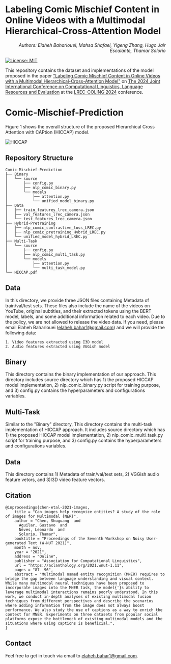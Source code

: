 # Labeling Comic Mischief Content in Online Videos with a Multimodal Hierarchical-Cross-Attention Model
<p align="right"><i>Authors: Elaheh Baharlouei, Mahsa Shafaei, Yigeng Zhang, Hugo Jair Escalante, Thamar Solorio </i></p> 

[![License: MIT](https://img.shields.io/badge/License-MIT-yellow.svg)](https://opensource.org/licenses/MIT) 

This repository contains the dataset and implementations of the model proposed in the paper ["Labeling Comic Mischief Content in Online Videos with a Multimodal Hierarchical-Cross-Attention Model"]() on [The 2024 Joint International Conference on Computational Linguistics, Language Resources and Evaluation](https://lrec-coling-2024.org/) at the [LREC-COLING 2024](https://lrec-coling-2024.org/) conference.

# Comic-Mischief-Prediction
Figure 1 shows the overall structure of the proposed HIerarchical Cross Attention with CAPtion (HICCAP) model. 

![HICCAP](https://github.com/user-attachments/assets/c1b725aa-7ca7-4ab7-b579-7d46d550c3ec)

## Repository Structure
```
Comic-Mischief-Prediction
├── Binary
│   └── source
│       ├── config.py
│       ├── nlp_comic_binary.py
│       └── models
│           ├── attention.py
│           └── unified_model_binary.py
├── Data
│   ├── train_features_lrec_camera.json
│   ├── val_features_lrec_camera.json
│   └── test_features_lrec_camera.json
├── Hybrid-Pretraining
│   ├── nlp_comic_contrastive_loss_LREC.py
│   ├── nlp_comic_pretraining_Hybrid_LREC.py
│   └── unified_model_hybrid_LREC.py
├── Multi-Task
│   └── source
│       ├── config.py
│       ├── nlp_comic_multi_task.py
│       └── models
│           ├── attention.py
│           └── multi_task_model.py
└── HICCAP.pdf
```

## Data
In this directory, we provide three JSON files containing Metadata of train/val/test sets. These files also include the name of the videos on YouTube, original subtitles, and their extracted tokens using the BERT model, labels, and some additional information related to each video.
Due to the policy, we are not allowed to release the video data. If you need, please email Elaheh Baharlouei ([elaheh.bahar1@gmail.com](elaheh.bahar1@gmail.com)) and we will provide the following data:

```
1. Video features extracted using I3D model
2. Audio features extracted using VGGish model
```

## Binary
This directory contains the binary implementation of our approach. This directory includes source directory which has 1) the proposed HICCAP model implementation, 2) nlp_comic_binary.py script for training purpose, and 3) config.py contains the hyperparameters and configurations variables.  

## Multi-Task
Similar to the "Binary" directory, This directory contains the multi-task implementation of HICCAP approach. It includes source directory which has 1) the proposed HICCAP model implementation, 2) nlp_comic_multi_task.py script for training purpose, and 3) config.py contains the hyperparameters and configurations variables.  


## Data
This directory contains 1) Metadata of train/val/test sets, 2) VGGish audio feature vetors, and 3)I3D video feature vectors. 


## Citation
```
@inproceedings{chen-etal-2021-images,
    title = "Can images help recognize entities? A study of the role of images for Multimodal {NER}",
    author = "Chen, Shuguang  and
      Aguilar, Gustavo  and
      Neves, Leonardo  and
      Solorio, Thamar",
    booktitle = "Proceedings of the Seventh Workshop on Noisy User-generated Text (W-NUT 2021)",
    month = nov,
    year = "2021",
    address = "Online",
    publisher = "Association for Computational Linguistics",
    url = "https://aclanthology.org/2021.wnut-1.11",
    pages = "87--96",
    abstract = "Multimodal named entity recognition (MNER) requires to bridge the gap between language understanding and visual context. While many multimodal neural techniques have been proposed to incorporate images into the MNER task, the model{'}s ability to leverage multimodal interactions remains poorly understood. In this work, we conduct in-depth analyses of existing multimodal fusion techniques from different perspectives and describe the scenarios where adding information from the image does not always boost performance. We also study the use of captions as a way to enrich the context for MNER. Experiments on three datasets from popular social platforms expose the bottleneck of existing multimodal models and the situations where using captions is beneficial.",
}
```

## Contact
Feel free to get in touch via email to elaheh.bahar1@gmail.com.
